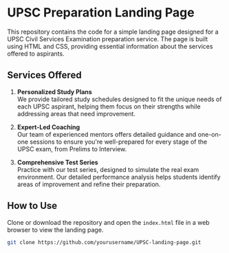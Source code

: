# UPSC Preparation Landing Page

This repository contains the code for a simple landing page designed for a UPSC Civil Services Examination preparation service. The page is built using HTML and CSS, providing essential information about the services offered to aspirants.

## Services Offered

1. **Personalized Study Plans**  
   We provide tailored study schedules designed to fit the unique needs of each UPSC aspirant, helping them focus on their strengths while addressing areas that need improvement.

2. **Expert-Led Coaching**  
   Our team of experienced mentors offers detailed guidance and one-on-one sessions to ensure you're well-prepared for every stage of the UPSC exam, from Prelims to Interview.

3. **Comprehensive Test Series**  
   Practice with our test series, designed to simulate the real exam environment. Our detailed performance analysis helps students identify areas of improvement and refine their preparation.

## How to Use

Clone or download the repository and open the `index.html` file in a web browser to view the landing page.

```bash
git clone https://github.com/yourusername/UPSC-landing-page.git
